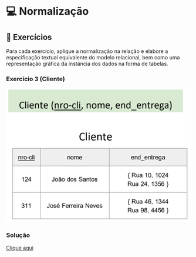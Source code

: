# 💻 Normalização

## 📝 Exercícios
Para cada exercício, aplique a normalização na relação e elabore a especificação textual equivalente do modelo relacional, bem como uma representação gráfica da instância dos dados na forma de tabelas. 

### Exercício 3 (Cliente)

![relacaoCliente](relacaoCliente.png)

### Solução

[Clique aqui](exerciciorelacao3_solucao.pdf)
